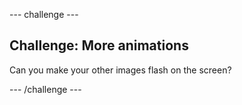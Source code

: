 --- challenge ---
## Challenge: More animations
Can you make your other images flash on the screen?


--- /challenge ---